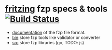 # [fritzing](https://github.com/fritzing) fzp specs & tools [![Build Status](https://travis-ci.org/fritzing/fzp.svg)](https://travis-ci.org/fritzing/fzp)

- [documentation](docs/README.md) of the fzp file format.
- [bin](bin/README.md) store fzp tools like validator or converter
- [src](src/README.md) store fzp libraries (go, TODO: js)
